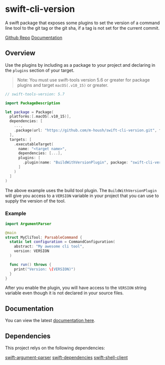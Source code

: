 # swift-cli-version

A swift package that exposes some plugins to set the version of a command line tool to the
git tag or the git sha, if a tag is not set for the current commit.

[Github Repo](https://github.com/m-housh/swift-cli-version)
[Documentation](https://m-housh.github.io/swift-cli-version/documentation/cliversion)

## Overview

Use the plugins by including as a package to your project and declaring in the `plugins` section of
your target.

> Note: You must use swift-tools version 5.6 or greater for package plugins and
> target `macOS(.v10_15)` or greater.

```swift
// swift-tools-version: 5.7

import PackageDescription

let package = Package(
  platforms:[.macOS(.v10_15)],
  dependencies: [
    ...,
    .package(url: "https://github.com/m-housh/swift-cli-version.git", from: "0.1.0")
  ],
  targets: [
    .executableTarget(
      name: "<target name>",
      dependencies: [...],
      plugins: [ 
        .plugin(name: "BuildWithVersionPlugin", package: "swift-cli-version")
      ]
    )
  ]
)
```

The above example uses the build tool plugin.  The `BuildWithVersionPlugin` will give you access
to a `VERSION` variable in your project that you can use to supply the version of the tool.

### Example

```swift
import ArgumentParser

@main
struct MyCliTool: ParsableCommand { 
  static let configuration = CommandConfiguration(
    abstract: "My awesome cli tool",
    version: VERSION
  )

  func run() throws { 
    print("Version: \(VERSION)")
  }
}
```

After you enable the plugin, you will have access to the `VERSION` string variable even though it is 
not declared in your source files.

## Documentation

You can view the latest [documentation here](https://m-housh.github.io/swift-cli-version/documentation/cliversion).

## Dependencies

This project relys on the following dependencies:

[swift-argument-parser](https://github.com/apple/swift-argument-parser)
[swift-dependencies](https://github.com/pointfreeco/swift-dependencies)
[swift-shell-client](https://github.com/m-housh/swift-shell-client)
